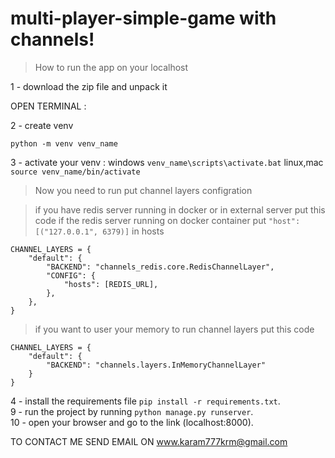 # multi-player-simple-game with channels!
> How to run the app on your localhost

1 - download the zip file and unpack it

OPEN TERMINAL :

2 - create venv
```
python -m venv venv_name
```
3 - activate your venv :
   windows ```venv_name\scripts\activate.bat```
   linux,mac ```source venv_name/bin/activate```

> Now you need to run put channel layers configration

> if you have redis server running in docker or in external server put this code
> if the redis server running on docker container put `"host":[("127.0.0.1", 6379)]` in hosts
```
CHANNEL_LAYERS = {
    "default": {
        "BACKEND": "channels_redis.core.RedisChannelLayer",
        "CONFIG": {
            "hosts": [REDIS_URL],
        },
    },
}
```
> if you want to user your memory to run  channel layers  put this code <br/>

```
CHANNEL_LAYERS = {
    "default": {
        "BACKEND": "channels.layers.InMemoryChannelLayer"
    }
}
```


4 - install the requirements file ```pip install -r requirements.txt```.<br />
9 - run the project by running ```python manage.py runserver```.<br />
10 - open your browser and go to the link (localhost:8000).<br />



TO CONTACT ME SEND EMAIL ON www.karam777krm@gmail.com